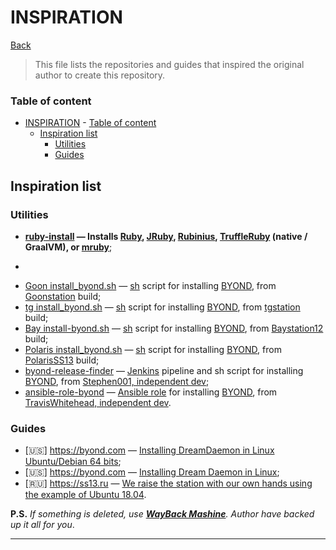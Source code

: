 
# INSPIRATION

[Back]

> This file lists the repositories and guides that inspired the original author to create this repository.

### Table of content

- [INSPIRATION](#inspiration)
		- [Table of content](#table-of-content)
	- [Inspiration list](#inspiration-list)
		- [Utilities](#utilities)
		- [Guides](#guides)

## Inspiration list

### Utilities

- **[ruby-install] — Installs [Ruby], [JRuby], [Rubinius], [TruffleRuby] (native / GraalVM), or
[mruby]**;
*
- [Goon install_byond.sh] — [sh] script for installing [BYOND], from [Goonstation] build;
- [tg install_byond.sh] — [sh] script for installing [BYOND], from [tgstation] build;
- [Bay install-byond.sh] — [sh] script for installing [BYOND], from [Baystation12] build;
- [Polaris install_byond.sh] — [sh] script for installing [BYOND], from [PolarisSS13] build;
- [byond-release-finder] — [Jenkins] pipeline and sh script for installing [BYOND], from [Stephen001, independent dev];
- [ansible-role-byond] — [Ansible role] for installing [BYOND], from [TravisWhitehead, independent dev].

### Guides

- [🇺🇸] https://byond.com — [Installing DreamDaemon in Linux Ubuntu/Debian 64 bits];
- [🇺🇸] https://byond.com — [Installing Dream Daemon in Linux];
- [🇷🇺] https://ss13.ru — [We raise the station with our own hands using the example of Ubuntu 18.04].

**P.S.** *If something is deleted, use **[WayBack Mashine]**. Author have backed up it all for you*.

---

[Back]: ../README.md

[ruby-install]: https://github.com/postmodern/ruby-install
[Ruby]: http://www.ruby-lang.org/
[JRuby]: http://jruby.org/
[Rubinius]: http://rubini.us/
[TruffleRuby]: https://github.com/oracle/truffleruby
[mruby]: https://github.com/mruby/mruby#readme
[sh]: https://en.wikipedia.org/wiki/Bourne_shell

[Goon install_byond.sh]: https://github.com/goonstation/goonstation/blob/master/tools/ci/install_byond.sh
[Goonstation]: https://github.com/goonstation/goonstation.git
[BYOND]: https://secure.byond.com/

[tg install_byond.sh]: https://github.com/tgstation/tgstation/blob/master/tools/ci/install_byond.sh
[tgstation]: https://github.com/tgstation/tgstation.git

[Bay install-byond.sh]: https://github.com/Baystation12/Baystation12/blob/dev/install-byond.sh
[Baystation12]: https://github.com/Baystation12/Baystation12.git

[Polaris install_byond.sh]: https://gitlab.com/Lorwp/PolarisSS13/-/blob/master/tools/travis/install_byond.sh
[PolarisSS13]: https://gitlab.com/Lorwp/PolarisSS13.git

[byond-release-finder]: https://github.com/BYOND/byond-release-finder
[Jenkins]: https://www.jenkins.io/
[Stephen001, independent dev]: https://github.com/Stephen001

[ansible-role-byond]: https://github.com/TravisWhitehead/ansible-role-byond
[Ansible role]: https://docs.ansible.com/ansible/latest/user_guide/playbooks_reuse_roles.html
[TravisWhitehead, independent dev]: https://github.com/TravisWhitehead

[Installing DreamDaemon in Linux Ubuntu/Debian 64 bits]: http://www.byond.com/forum/post/2097539
[Installing Dream Daemon in Linux]: http://www.byond.com/forum/post/724528
[We raise the station with our own hands using the example of Ubuntu 18.04]: https://forum.ss13.ru/index.php?showtopic=18752


[WayBack Mashine]: https://web.archive.org/

